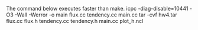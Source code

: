 The command below executes faster than make.
icpc -diag-disable=10441 -O3 -Wall -Werror -o main flux.cc tendency.cc main.cc
tar -cvf hw4.tar flux.cc flux.h tendency.cc tendency.h main.cc plot_h.ncl